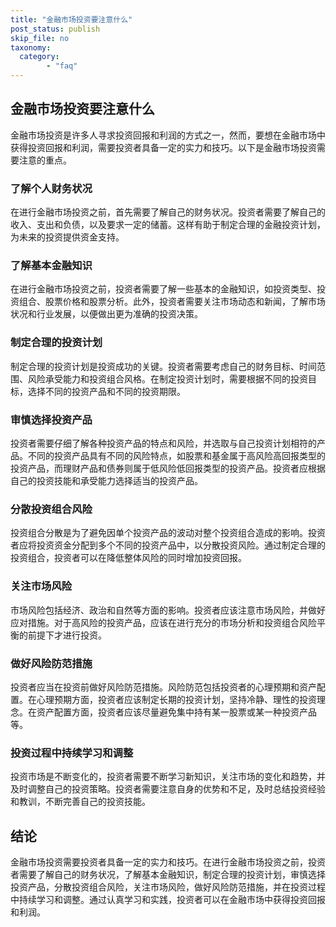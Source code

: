 ```yaml
---
title: "金融市场投资要注意什么"
post_status: publish
skip_file: no
taxonomy:
  category:
        - "faq"
---
```


## 金融市场投资要注意什么

金融市场投资是许多人寻求投资回报和利润的方式之一，然而，要想在金融市场中获得投资回报和利润，需要投资者具备一定的实力和技巧。以下是金融市场投资需要注意的重点。

### 了解个人财务状况

在进行金融市场投资之前，首先需要了解自己的财务状况。投资者需要了解自己的收入、支出和负债，以及要求一定的储蓄。这样有助于制定合理的金融投资计划，为未来的投资提供资金支持。

### 了解基本金融知识

在进行金融市场投资之前，投资者需要了解一些基本的金融知识，如投资类型、投资组合、股票价格和股票分析。此外，投资者需要关注市场动态和新闻，了解市场状况和行业发展，以便做出更为准确的投资决策。

### 制定合理的投资计划

制定合理的投资计划是投资成功的关键。投资者需要考虑自己的财务目标、时间范围、风险承受能力和投资组合风格。在制定投资计划时，需要根据不同的投资目标，选择不同的投资产品和不同的投资期限。

### 审慎选择投资产品

投资者需要仔细了解各种投资产品的特点和风险，并选取与自己投资计划相符的产品。不同的投资产品具有不同的风险特点，如股票和基金属于高风险高回报类型的投资产品，而理财产品和债券则属于低风险低回报类型的投资产品。投资者应根据自己的投资技能和承受能力选择适当的投资产品。

### 分散投资组合风险

投资组合分散是为了避免因单个投资产品的波动对整个投资组合造成的影响。投资者应将投资资金分配到多个不同的投资产品中，以分散投资风险。通过制定合理的投资组合，投资者可以在降低整体风险的同时增加投资回报。

### 关注市场风险

市场风险包括经济、政治和自然等方面的影响。投资者应该注意市场风险，并做好应对措施。对于高风险的投资产品，应该在进行充分的市场分析和投资组合风险平衡的前提下才进行投资。

### 做好风险防范措施

投资者应当在投资前做好风险防范措施。风险防范包括投资者的心理预期和资产配置。在心理预期方面，投资者应该制定长期的投资计划，坚持冷静、理性的投资理念。在资产配置方面，投资者应该尽量避免集中持有某一股票或某一种投资产品等。

### 投资过程中持续学习和调整

投资市场是不断变化的，投资者需要不断学习新知识，关注市场的变化和趋势，并及时调整自己的投资策略。投资者需要注意自身的优势和不足，及时总结投资经验和教训，不断完善自己的投资技能。

## 结论

金融市场投资需要投资者具备一定的实力和技巧。在进行金融市场投资之前，投资者需要了解自己的财务状况，了解基本金融知识，制定合理的投资计划，审慎选择投资产品，分散投资组合风险，关注市场风险，做好风险防范措施，并在投资过程中持续学习和调整。通过认真学习和实践，投资者可以在金融市场中获得投资回报和利润。
